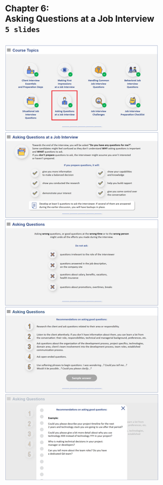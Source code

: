 # Chapter 6: <br> Asking Questions at a Job Interview <br> `5 slides`

<br>
<img src="slides/100.png"></img>
<img src="slides/101.png"></img>
<img src="slides/102.png"></img>
<img src="slides/103.png"></img>
<img src="slides/104.png"></img>
